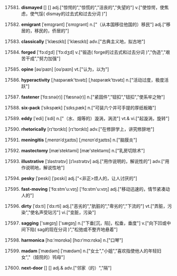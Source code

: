 17581. **dismayed**
[]  []
adj.["惊愕的","惊慌的","沮丧的","失望的"]  v.["使惊愕，使焦虑，使气馁( dismay的过去式和过去分词 )"]  

17582. **emigrant**
[ˈemɪgrənt]  [ˈɛmɪɡrənt]
n.["（从本国移往他国的）移民"]  adj.["移居的，移民的，侨居的"]  

17583. **classically**
['klæsɪklɪ]  ['klæsɪklɪ]
adv.["古典主义地，拟古地"]  

17584. **forged**
['fɔ:dʒd]  ['fɔ:dʒd]
v.["锻造( forge的过去式和过去分词 )","伪造","艰苦干成","努力加强"]  

17585. **opine**
[əʊˈpaɪn]  [oʊˈpaɪn]
vt.["认为，以为"]  

17586. **hyperactivity**
[ˌhaɪpəræk'tɪvətɪ]  [ˌhaɪpəræk'tɪvətɪ]
n.["活动过度，极度活跃"]  

17587. **fastener**
[ˈfɑ:snə(r)]  [ˈfæsnə(r)]
n.["紧固件","钮扣","钮扣","使系牢之物"]  

17588. **six-pack**
[ˈsikspæk]  [ˈsɪksˌpæk]
n.["可装六个并可手提的厚纸板箱"]  

17589. **eddy**
[ˈedi]  [ˈɛdi]
n.["（水、烟等的）漩涡，涡流"]  vt.& vi.["起漩涡，旋转"]  

17590. **rhetorically**
[rɪ'tɒrɪklɪ]  [rɪ'tɒrɪklɪ]
adv.["在修辞学上，讲究修辞地"]  

17591. **meningitis**
[ˌmenɪnˈdʒaɪtɪs]  [ˌmɛnɪnˈdʒaɪtɪs]
n.["脑膜炎"]  

17592. **mastectomy**
[mæˈstektəmi]  [mæ'stektəmɪ]
n.["乳房切除术"]  

17593. **illustrative**
[ˈɪləstrətɪv]  [ɪˈlʌstrətɪv]
adj.["用作说明的，解说性的"]  adv.["用作说明地，解说性地"]  

17594. **pesky**
[ˈpeski]  [ˈpɛski]
adj.["<非正>烦人的，让人讨厌的"]  

17595. **fast-moving**
['fɑ:stm'u:vɪŋ]  ['fɑ:stm'u:vɪŋ]
adj.["移动迅速的，情节紧凑动人的"]  

17596. **dirty**
[ˈdɜ:ti]  [ˈdɜ:rti]
adj.["恶劣的","肮脏的","卑劣的","下流的"]  vt.["弄脏，污染","使名声受玷污"]  vi.["变脏，污染"]  

17597. **sagging**
['sægɪŋ]  ['sægɪŋ]
n.["下垂[沉，陷]，松垂，垂度"]  v.["向下凹或中间下陷( sag的现在分词 )","松弛或不整齐地悬着"]  

17598. **harmonica**
[hɑ:ˈmɒnɪkə]  [hɑ:rˈmɑ:nɪkə]
n.["口琴"]  

17599. **madam**
[ˈmædəm]  [ˈmædəm]
n.["女士","小姐","喜欢指使他人的年轻妇女","（妓院的）鸨母"]  

17600. **next-door**
[]  []
adj.& adv.["邻家（的）","隔"]  

